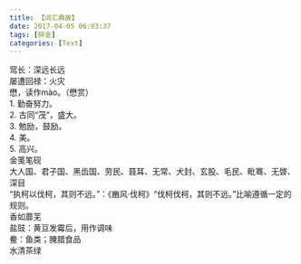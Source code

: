 ```yaml
---
title: 【词汇典故】
date: 2017-04-05 06:03:37
tags: [碎金]
categories: [Text]
---
```


<p dir="ltr"  >窎长：深远长远<br />屡遭回禄：火灾<br />懋，读作m&agrave;o。（懋赏）<br />1. 勤奋努力。<br />2. 古同“茂”，盛大。<br />3. 勉励，鼓励。<br />4. 美。<br />5. 高兴。<br />金笺笔砚<br />大人国、君子国、黑齿国、劳民、聂耳、无常、犬封、玄股、毛民、毗骞、无晵、深目<br />“执柯以伐柯，其则不远。”：《豳风&middot;伐柯》“伐柯伐柯，其则不远。”比喻遵循一定的规则。<br />香如蘼芜<br />盐豉：黄豆发霉后，用作调味<br />鲞：鱼类；腌腊食品<br />水清茶绿</p>